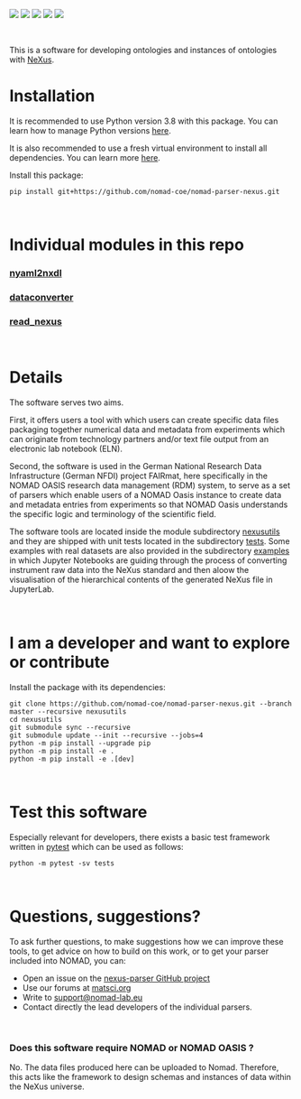 ![](https://github.com/nomad-coe/nomad-parser-nexus/actions/workflows/pytest.yml/badge.svg)
![](https://github.com/nomad-coe/nomad-parser-nexus/actions/workflows/pylint.yml/badge.svg)
![](https://img.shields.io/badge/python-3.8-green.svg)
![](https://img.shields.io/badge/python-3.9-green.svg)
![](https://img.shields.io/badge/python-3.10-green.svg)

<br/>

This is a software for developing ontologies and instances of ontologies with
[NeXus](https://www.nexusformat.org/).

# Installation

It is recommended to use Python version 3.8 with this package. You can learn how to manage Python versions [here](https://github.com/pyenv/pyenv).

It is also recommended to use a fresh virtual environment to install all dependencies. You can learn more [here](https://realpython.com/python-virtual-environments-a-primer/).

Install this package:

```console
pip install git+https://github.com/nomad-coe/nomad-parser-nexus.git
```

<br/>

# Individual modules in this repo

### [**nyaml2nxdl**](nexusutils/nyaml2nxdl/README.md)

### [**dataconverter**](nexusutils/dataconverter/README.md)

### [**read_nexus**](nexusutils/nexus/README.md)

<br/>

# Details
The software serves two aims.

First, it offers users a tool with which users can
create specific data files packaging together numerical data and metadata from
experiments which can originate from technology partners and/or text file output
from an electronic lab notebook (ELN).

Second, the software is used in the German National Research Data Infrastructure
(German NFDI) project FAIRmat, here specifically in the NOMAD OASIS research data
management (RDM) system, to serve as a set of parsers which enable users of a NOMAD
Oasis instance to create data and metadata entries from experiments so that NOMAD Oasis
understands the specific logic and terminology of the scientific field.

The software tools are located inside the module subdirectory [nexusutils](nexusutils/) and they are
shipped with unit tests located in the subdirectory [tests](tests/).
Some examples with real datasets are also provided in the subdirectory [examples](examples/)
in which Jupyter Notebooks are guiding through the process of converting instrument raw
data into the NeXus standard and then aloow the visualisation of the hierarchical contents
of the generated NeXus file in JupyterLab.

<br/>

# I am a developer and want to explore or contribute

Install the package with its dependencies:

```
git clone https://github.com/nomad-coe/nomad-parser-nexus.git --branch master --recursive nexusutils
cd nexusutils
git submodule sync --recursive
git submodule update --init --recursive --jobs=4
python -m pip install --upgrade pip
python -m pip install -e .
python -m pip install -e .[dev]
```
<br/>

# Test this software

Especially relevant for developers, there exists a basic test framework written in
[pytest](https://docs.pytest.org/en/stable/) which can be used as follows:

```
python -m pytest -sv tests
```

<br/>

# Questions, suggestions?

To ask further questions, to make suggestions how we can improve these tools, to get advice
on how to build on this work, or to get your parser included into NOMAD, you can:

- Open an issue on the [nexus-parser GitHub project](https://github.com/nomad-coe/nomad-parser-nexus/issues)
- Use our forums at [matsci.org](https://matsci.org/c/nomad/32)
- Write to [support@nomad-lab.eu](mailto:support@nomad-lab.eu)
- Contact directly the lead developers of the individual parsers.

<br/>

### Does this software require NOMAD or NOMAD OASIS ?

No. The data files produced here can be uploaded to Nomad. Therefore, this acts like the framework to design schemas and instances of data within the NeXus universe.
